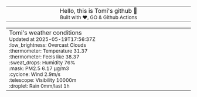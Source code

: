 
<div align="center">
<table>
<tbody>
<td align="center">
<img width="2000" height="0"><br>
Hello, this is Tomi's github 👋<br>
<sup>Built with ❤️, GO & Github Actions</sup><br>
<img width="2000" height="0">
</td>
</tbody>
</table>
</div>
<table>
<tbody>
<td align="left">
<img width="2000" height="0"><br>
Tomi's weather conditions<br>
<sup>Updated at 2025-05-19T17:56:37Z</sup><br>
<sup>:low_brightness: Overcast Clouds</sup><br>
<sup>:thermometer: Temperature 31.37 </sup><br>
<sup>:thermometer: Feels like 38.37</sup><br>
<sup>:sweat_drops: Humidity 76%</sup><br>
<sup>:mask: PM2.5 6.17 μg/m3</sup><br>
<sup>:cyclone: Wind 2.9m/s </sup><br>
<sup>:telescope: Visibility 10000m </sup><br>
<sup>:droplet: Rain 0mm/last 1h </sup><br>
<img width="2000" height="0">
</td>
<td align="left">
<img width="2000" height="0"><br>
<br>
<img width="2000" height="0">
</td>
</tbody>
</table>
</div>
    